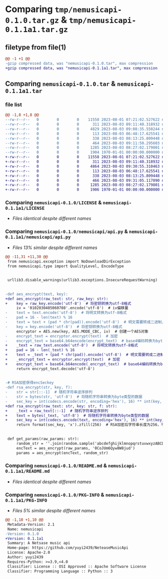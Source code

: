 # Comparing `tmp/nemusicapi-0.1.0.tar.gz` & `tmp/nemusicapi-0.1.1a1.tar.gz`

## filetype from file(1)

```diff
@@ -1 +1 @@
-gzip compressed data, was "nemusicapi-0.1.0.tar", max compression
+gzip compressed data, was "nemusicapi-0.1.1a1.tar", max compression
```

## Comparing `nemusicapi-0.1.0.tar` & `nemusicapi-0.1.1a1.tar`

### file list

```diff
@@ -1,8 +1,8 @@
--rw-r--r--   0        0        0    11558 2023-08-01 07:21:02.527622 nemusicapi-0.1.0/LICENSE
--rw-r--r--   0        0        0      311 2023-08-03 09:11:40.318932 nemusicapi-0.1.0/nemusicapi/__init__.py
--rw-r--r--   0        0        0     4829 2023-08-03 09:08:35.550244 nemusicapi-0.1.0/nemusicapi/api.py
--rw-r--r--   0        0        0      113 2023-08-03 06:48:17.625541 nemusicapi-0.1.0/nemusicapi/exception.py
--rw-r--r--   0        0        0      338 2023-08-03 08:13:25.809448 nemusicapi-0.1.0/nemusicapi/type.py
--rw-r--r--   0        0        0      464 2023-08-03 09:11:50.295603 nemusicapi-0.1.0/pyproject.toml
--rw-r--r--   0        0        0     1285 2023-08-03 08:27:02.179801 nemusicapi-0.1.0/README.md
--rw-r--r--   0        0        0     1904 1970-01-01 00:00:00.000000 nemusicapi-0.1.0/PKG-INFO
+-rw-r--r--   0        0        0    11558 2023-08-01 07:21:02.527622 nemusicapi-0.1.1a1/LICENSE
+-rw-r--r--   0        0        0      311 2023-08-03 09:11:40.318932 nemusicapi-0.1.1a1/nemusicapi/__init__.py
+-rw-r--r--   0        0        0     4864 2023-08-03 09:30:55.310463 nemusicapi-0.1.1a1/nemusicapi/api.py
+-rw-r--r--   0        0        0      113 2023-08-03 06:48:17.625541 nemusicapi-0.1.1a1/nemusicapi/exception.py
+-rw-r--r--   0        0        0      338 2023-08-03 08:13:25.809448 nemusicapi-0.1.1a1/nemusicapi/type.py
+-rw-r--r--   0        0        0      466 2023-08-03 09:31:05.117090 nemusicapi-0.1.1a1/pyproject.toml
+-rw-r--r--   0        0        0     1285 2023-08-03 08:27:02.179801 nemusicapi-0.1.1a1/README.md
+-rw-r--r--   0        0        0     1906 1970-01-01 00:00:00.000000 nemusicapi-0.1.1a1/PKG-INFO
```

### Comparing `nemusicapi-0.1.0/LICENSE` & `nemusicapi-0.1.1a1/LICENSE`

 * *Files identical despite different names*

### Comparing `nemusicapi-0.1.0/nemusicapi/api.py` & `nemusicapi-0.1.1a1/nemusicapi/api.py`

 * *Files 13% similar despite different names*

```diff
@@ -11,31 +11,30 @@
 from nemusicapi.exception import NoDownloadDirException
 from nemusicapi.type import QualityLevel, EncodeType
 
 
 urllib3.disable_warnings(urllib3.exceptions.InsecureRequestWarning)
 
 
-def aes_encrypt(text, key):
+def aes_encrypt(raw_text: str, raw_key: str):
+    key = raw_key.encode('utf-8')  # 将密钥转换为utf-8格式
     iv = '0102030405060708'.encode('utf-8')  # iv偏移量
-    text = text.encode('utf-8')  # 将明文转换为utf-8格式
-    pad = 16 - len(text) % 16
-    text = text + (pad * chr(pad)).encode('utf-8')  # 明文需要转成二进制，且可以被16整除
-    key = key.encode('utf-8')  # 将密钥转换为utf-8格式
     encryptor = AES.new(key, AES.MODE_CBC, iv)  # 创建一个AES对象
-    encrypt_text = encryptor.encrypt(text)  # 加密
-    encrypt_text = base64.b64encode(encrypt_text)  # base4编码转换为byte字符串
+    _text = raw_text.encode('utf-8')  # 将明文转换为utf-8格式
+    pad = 16 - len(_text) % 16
+    text = _text + (pad * chr(pad)).encode('utf-8')  # 明文需要转成二进制，且可以被16整除
+    _encrypt_text = encryptor.encrypt(text)  # 加密
+    encrypt_text = base64.b64encode(_encrypt_text)  # base64编码转换为byte字符串
     return encrypt_text.decode('utf-8')
 
 
-# RSA加密获得encSeckey
-def rsa_encrypt(str, key, f):
-    str = str[::-1]  # 随机字符串逆序排列
-    str = bytes(str, 'utf-8')  # 将随机字符串转换为byte类型的数据
-    sec_key = int(codecs.encode(str, encoding='hex'), 16) ** int(key, 16) % int(f, 16)  # RSA加密
+def rsa_encrypt(raw_text: str, key: str, f: str):
+    _text = raw_text[::-1]  # 随机字符串逆序排列
+    text = bytes(_text, 'utf-8')  # 将随机字符串转换为byte类型的数据
+    sec_key = int(codecs.encode(text, encoding='hex'), 16) ** int(key, 16) % int(f, 16)  # RSA加密
     return format(sec_key, 'x').zfill(256)  # RSA加密后字符串长度为256，不足的补x
 
 
 def get_params(raw_params: str):
     random_str = ''.join(random.sample('abcdefghijklmnopqrstuvwxyzABCDEFGHIJKLMNOPQRSTUVWXYZ0123456789', 16))
     encText = aes_encrypt(raw_params, '0CoJUm6Qyw8W8jud')
     params = aes_encrypt(encText, random_str)
```

### Comparing `nemusicapi-0.1.0/README.md` & `nemusicapi-0.1.1a1/README.md`

 * *Files identical despite different names*

### Comparing `nemusicapi-0.1.0/PKG-INFO` & `nemusicapi-0.1.1a1/PKG-INFO`

 * *Files 5% similar despite different names*

```diff
@@ -1,10 +1,10 @@
 Metadata-Version: 2.1
 Name: nemusicapi
-Version: 0.1.0
+Version: 0.1.1a1
 Summary: A Netsase music api
 Home-page: https://github.com/yuyi2439/NeteaseMusicApi
 License: Apache-2.0
 Author: yuyi2439
 Requires-Python: >=3.9,<4.0
 Classifier: License :: OSI Approved :: Apache Software License
 Classifier: Programming Language :: Python :: 3
```

